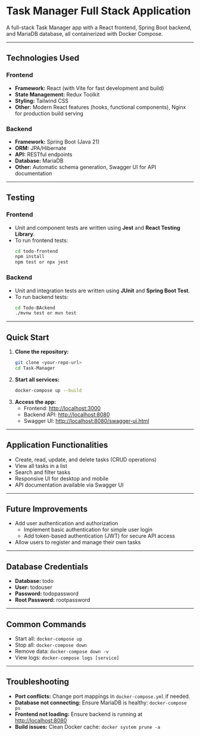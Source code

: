 # Task Manager Full Stack Application

A full-stack Task Manager app with a React frontend, Spring Boot backend, and MariaDB database, all containerized with Docker Compose.

---

## Technologies Used

### Frontend
- **Framework:** React (with Vite for fast development and build)
- **State Management:** Redux Toolkit
- **Styling:** Tailwind CSS
- **Other:** Modern React features (hooks, functional components), Nginx for production build serving

### Backend
- **Framework:** Spring Boot (Java 21)
- **ORM:** JPA/Hibernate
- **API:** RESTful endpoints
- **Database:** MariaDB
- **Other:** Automatic schema generation, Swagger UI for API documentation

---

## Testing

### Frontend
- Unit and component tests are written using **Jest** and **React Testing Library**.
- To run frontend tests:
  ```sh
  cd todo-frontend
  npm install
  npm test or npx jest

  ```

### Backend
- Unit and integration tests are written using **JUnit** and **Spring Boot Test**.
- To run backend tests:
  ```sh
  cd Todo-BAckend
  ./mvnw test or mvn test

  ```

---

## Quick Start
1. **Clone the repository:**
   ```sh
   git clone <your-repo-url>
   cd Task-Manager
   ```
2. **Start all services:**
   ```sh
   docker-compose up --build
   ```
3. **Access the app:**
   - Frontend: [http://localhost:3000](http://localhost:3000)
   - Backend API: [http://localhost:8080](http://localhost:8080)
   - Swagger UI: [http://localhost:8080/swagger-ui.html](http://localhost:8080/swagger-ui.html)

---

## Application Functionalities
- Create, read, update, and delete tasks (CRUD operations)
- View all tasks in a list
- Search and filter tasks
- Responsive UI for desktop and mobile
- API documentation available via Swagger UI

---

## Future Improvements
- Add user authentication and authorization
  - Implement basic authentication for simple user login
  - Add token-based authentication (JWT) for secure API access
- Allow users to register and manage their own tasks


---

## Database Credentials
- **Database:** todo
- **User:** todouser
- **Password:** todopassword
- **Root Password:** rootpassword

---

## Common Commands
- Start all: `docker-compose up`
- Stop all: `docker-compose down`
- Remove data: `docker-compose down -v`
- View logs: `docker-compose logs [service]`

---

## Troubleshooting
- **Port conflicts:** Change port mappings in `docker-compose.yml` if needed.
- **Database not connecting:** Ensure MariaDB is healthy: `docker-compose ps`
- **Frontend not loading:** Ensure backend is running at [http://localhost:8080](http://localhost:8080)
- **Build issues:** Clean Docker cache: `docker system prune -a`




